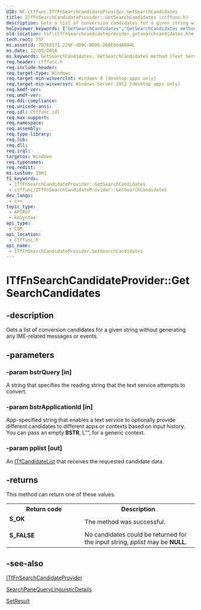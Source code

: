 ```yaml
---
UID: NF:ctffunc.ITfFnSearchCandidateProvider.GetSearchCandidates
title: ITfFnSearchCandidateProvider::GetSearchCandidates (ctffunc.h)
description: Gets a list of conversion candidates for a given string without generating any IME-related messages or events.
helpviewer_keywords: ["GetSearchCandidates","GetSearchCandidates method [Text Services Framework]","GetSearchCandidates method [Text Services Framework]","ITfFnSearchCandidateProvider interface","ITfFnSearchCandidateProvider interface [Text Services Framework]","GetSearchCandidates method","ITfFnSearchCandidateProvider.GetSearchCandidates","ITfFnSearchCandidateProvider::GetSearchCandidates","ctffunc/ITfFnSearchCandidateProvider::GetSearchCandidates","tsf.itffnsearchcandidateprovider_getsearchcandidates"]
old-location: tsf\itffnsearchcandidateprovider_getsearchcandidates.htm
tech.root: TSF
ms.assetid: 7D7E8171-229F-4D9C-B086-D68E064A8A4C
ms.date: 12/05/2018
ms.keywords: GetSearchCandidates, GetSearchCandidates method [Text Services Framework], GetSearchCandidates method [Text Services Framework],ITfFnSearchCandidateProvider interface, ITfFnSearchCandidateProvider interface [Text Services Framework],GetSearchCandidates method, ITfFnSearchCandidateProvider.GetSearchCandidates, ITfFnSearchCandidateProvider::GetSearchCandidates, ctffunc/ITfFnSearchCandidateProvider::GetSearchCandidates, tsf.itffnsearchcandidateprovider_getsearchcandidates
req.header: ctffunc.h
req.include-header: 
req.target-type: Windows
req.target-min-winverclnt: Windows 8 [desktop apps only]
req.target-min-winversvr: Windows Server 2012 [desktop apps only]
req.kmdf-ver: 
req.umdf-ver: 
req.ddi-compliance: 
req.unicode-ansi: 
req.idl: Ctffunc.idl
req.max-support: 
req.namespace: 
req.assembly: 
req.type-library: 
req.lib: 
req.dll: 
req.irql: 
targetos: Windows
req.typenames: 
req.redist: 
ms.custom: 19H1
f1_keywords:
 - ITfFnSearchCandidateProvider::GetSearchCandidates
 - ctffunc/ITfFnSearchCandidateProvider::GetSearchCandidates
dev_langs:
 - c++
topic_type:
 - APIRef
 - kbSyntax
api_type:
 - COM
api_location:
 - Ctffunc.h
api_name:
 - ITfFnSearchCandidateProvider.GetSearchCandidates
---
```


# ITfFnSearchCandidateProvider::GetSearchCandidates


## -description

Gets a list of conversion candidates for a given string without generating any IME-related messages or events.

## -parameters

### -param bstrQuery [in]

A string that specifies the reading string that the text service attempts to convert.

### -param bstrApplicationId [in]

App-specified string that enables a text service to optionally provide different candidates to different apps or contexts based on input history. You can pass an empty <b>BSTR</b>, L””, for a generic context.

### -param pplist [out]

An <a href="https://docs.microsoft.com/windows/desktop/api/ctffunc/nn-ctffunc-itfcandidatelist">ITfCandidateList</a> that receives the requested candidate data.

## -returns

This method can return one of these values.

<table>
<tr>
<th>Return code</th>
<th>Description</th>
</tr>
<tr>
<td width="40%">
<dl>
<dt><b>S_OK</b></dt>
</dl>
</td>
<td width="60%">
The method was successful.

</td>
</tr>
<tr>
<td width="40%">
<dl>
<dt><b>S_FALSE</b></dt>
</dl>
</td>
<td width="60%">
No candidates could be returned for the input string, <i>pplist</i> may be <b>NULL</b>.

</td>
</tr>
</table>

## -see-also

<a href="https://docs.microsoft.com/windows/desktop/api/ctffunc/nn-ctffunc-itffnsearchcandidateprovider">ITfFnSearchCandidateProvider</a>



<a href="https://docs.microsoft.com/uwp/api/windows.applicationmodel.search.searchpanequerylinguisticdetails">SearchPaneQueryLinguisticDetails</a>



<a href="https://docs.microsoft.com/windows/desktop/api/ctffunc/nf-ctffunc-itfcandidatelist-setresult">SetResult</a>

